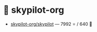 # 👤 skypilot-org

- [skypilot-org/skypilot](https://github.com/skypilot-org/skypilot) — 7992 ⭐️ / 640 🍴
